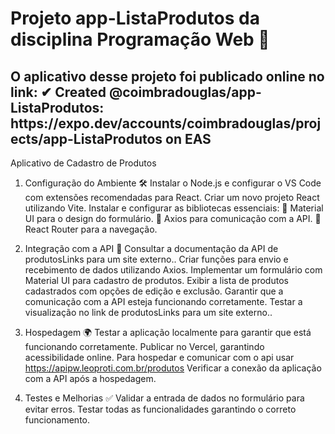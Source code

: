 <h1>Projeto app-ListaProdutos da disciplina Programação Web 👋</h1>

<h2>O aplicativo desse projeto foi publicado online no link: ✔ Created @coimbradouglas/app-ListaProdutos: https://expo.dev/accounts/coimbradouglas/projects/app-ListaProdutos on EAS</h2>

Aplicativo de Cadastro de Produtos

1. Configuração do Ambiente 🛠️
Instalar o Node.js e configurar o VS Code com extensões recomendadas para React.
Criar um novo projeto React utilizando Vite.
Instalar e configurar as bibliotecas essenciais:
🎨 Material UI para o design do formulário.
🔗 Axios para comunicação com a API.
🚀 React Router para a navegação.

3. Integração com a API 🔄
Consultar a documentação da API de produtosLinks para um site externo..
Criar funções para envio e recebimento de dados utilizando Axios.
Implementar um formulário com Material UI para cadastro de produtos.
Exibir a lista de produtos cadastrados com opções de edição e exclusão.
Garantir que a comunicação com a API esteja funcionando corretamente.
Testar a visualização no link de produtosLinks para um site externo..

5. Hospedagem 🌍
Testar a aplicação localmente para garantir que está funcionando corretamente.
Publicar no Vercel, garantindo acessibilidade online.  Para hospedar e comunicar com o api usar https://apipw.leoproti.com.br/produtos
Verificar a conexão da aplicação com a API após a hospedagem.

7. Testes e Melhorias ✅
Validar a entrada de dados no formulário para evitar erros.
Testar todas as funcionalidades garantindo o correto funcionamento.
